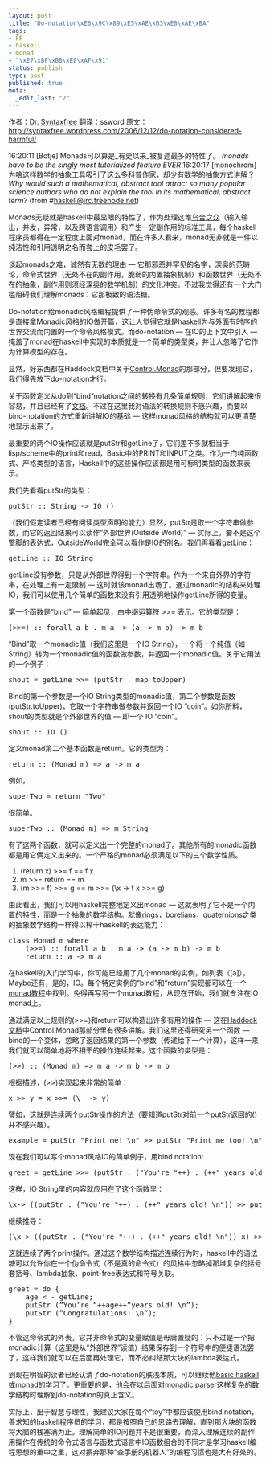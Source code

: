 ```yaml
--- 
layout: post
title: "Do-notation\xE6\x9C\x89\xE5\xAE\xB3\xE8\xAE\xBA"
tags: 
- FP
- haskell
- monad
- "\xE7\xBF\xBB\xE8\xAF\x91"
status: publish
type: post
published: true
meta: 
  _edit_last: "2"
---
```

作者：<a href="http://syntaxfree.wordpress.com/">Dr. Syntaxfree</a>
翻译：ssword
原文：<a href="http://syntaxfree.wordpress.com/2006/12/12/do-notation-considered-harmful/">http://syntaxfree.wordpress.com/2006/12/12/do-notation-considered-harmful/</a>

16:20:11 [Botje] Monads可以算是_有史以来_被复述最多的特性了。
<em>monads have to be the singly most tutorialized feature _EVER_</em>
16:20:17 [monochrom] 为啥这样数学的抽象工具吸引了这么多科普作家，却少有数学的抽象方式讲解？
<em>Why would such a mathematical, abstract tool attract so many popular science authors who do not explain the tool in its mathematical, abstract term?</em>
(from #haskell@irc.freenode.net)

Monads无疑就是haskell中最显眼的特性了，作为处理这堆<a href="http://research.microsoft.com/en-us/um/people/simonpj/Papers/marktoberdorf/">乌合之众</a>（输入输出，并发，异常，以及跨语言调用）和产生一定副作用的标准工具，每个haskell程序员都得在一定程度上面对monad，而在许多人看来，monad无非就是一件以纯洁性和引用透明之名而套上的皮毛罢了。

谈起monads之难，诚然有无数的理由 — 它那邪恶并罕见的名字，深奥的范畴论，命令式世界（无处不在的副作用，脆弱的内置抽象机制）和函数世界（无处不在的抽象，副作用则须经深奥的数学机制）的文化冲突。不过我觉得还有一个大门槛阻碍我们理解monads：它那极致的语法糖。

Do-notation给monadic风格编程提供了一种伪命令式的观感。许多有名的教程都是直接拿Monadic风格的IO做开篇，这让人觉得它就是haskell为与外面有时序的世界交流而内置的一个命令风格模式。而do-notation — 在IO的上下文中引入 — 掩盖了monad在haskell中实现的本质就是一个简单的类型类，并让人忽略了它作为计算模型的存在。

显然，好东西都在Haddock文档中关于<a href="http://cvs.haskell.org/Hugs/pages/libraries/base/Control-Monad.html">Control.Monad</a>的那部分，但要发现它，我们得先放下do-notation才行。

关于函数定义从do到“bind”notation之间的转换有几条简单规则，它们讲解起来很容易，并且已经有了<a href="http://web.mit.edu/ghc/www/users_guide/syntax-extns.html">文档</a>。不过在这里我对语法的转换规则不感兴趣，而要以bind-notation的方式重新讲解IO的基础 — 这样monad风格的结构就可以更清楚地显示出来了。

最重要的两个IO操作应该就是putStr和getLine了，它们差不多就相当于lisp/scheme中的print和read，Basic中的PRINT和INPUT之类。作为一门纯函数式、严格类型的语言，Haskell中的这些操作应该都是用可标明类型的函数来表示。

我们先看看putStr的类型：
<pre lang="haskell">
putStr :: String -> IO ()
</pre>
（我们假定读者已经有阅读类型声明的能力）显然，putStr是取一个字符串做参数，而它的返回结果可以读作“外部世界(Outside World)” — 实际上，要不是这个蹩脚的表达式，OutsideWorld完全可以看作是IO的别名。我们再看看getLine：
<pre lang="haskell">
getLine :: IO String
</pre>
getLine没有参数，只是从外部世界得到一个字符串。作为一个来自外界的字符串，在处理上有一定限制 — 这时就该monad出场了。通过monadic的结构来处理IO，我们可以使用几个简单的函数来没有引用透明地操作getLine所得的变量。

第一个函数是“bind” — 简单起见，由中缀运算符 >>= 表示。它的类型是：
<pre lang="haskell">
(>>=) :: forall a b . m a -> (a -> m b) -> m b
</pre>
“Bind”取一个monadic值（我们这里是一个IO String），一个将一个纯值（如String）转为一个monadic值的函数做参数，并返回一个monadic值。关于它用法的一个例子：
<pre lang="haskell">
shout = getLine >>= (putStr . map toUpper)
</pre>
Bind的第一个参数是一个IO String类型的monadic值，第二个参数是函数(putStr.toUpper)，它取一个字符串做参数并返回一个IO “coin”。如你所料，shout的类型就是个外部世界的值 — 即一个 IO “coin”。
<pre lang="haskell">
shout :: IO ()
</pre>
定义monad第二个基本函数是return。它的类型为：
<pre lang="haskell">
return :: (Monad m) => a -> m a
</pre>
例如，
<pre lang="haskell">
superTwo = return "Two"
</pre>
很简单。
<pre lang="haskell">
superTwo :: (Monad m) => m String
</pre>
有了这两个函数，就可以定义出一个完整的monad了。其他所有的monadic函数都是用它俩定义出来的。一个严格的monad必须满足以下的三个数学性质。
<ol>
<li>	(return x) >>= f == f x</li>
<li>	m >>= return == m</li>
<li>	(m >>= f) >>= g == m >>= (\x -> f x >>= g)</li>
</ol>
由此看出，我们可以用haskell完整地定义出monad — 这就表明了它不是一个内置的特性，而是一个抽象的数学结构。就像rings，borelians，quaternions之类的抽象数学结构一样得以榨干haskell的表达能力：
<pre lang="haskell">
class Monad m where
    (>>=) :: forall a b . m a -> (a -> m b) -> m b
    return :: a -> m a
</pre>
在haskell的入门学习中，你可能已经用了几个monad的实例，如列表（[a]），Maybe还有，是的，IO。每个特定实例的“bind”和“return”实现都可以在一个<a href="http://www.nomaware.com/monads/html/index.html">monad教程</a>中找到。免得再写另一个monad教程，从现在开始，我们就专注在IO monad上。

通过满足以上规则的(>>=)和return可以构造出许多有用的操作 — 这在<a href="http://cvs.haskell.org/Hugs/pages/libraries/base/Control-Monad.html">Haddock文档</a>中Control.Monad那部分里有很多讲解。我们这里还得研究另一个函数 — bind的一个变体，忽略了返回结果的第一个参数（传递给下一个计算），这样一来我们就可以简单地将不相干的操作连续起来。这个函数的类型是：
<pre lang="haskell">
(>>) :: (Monad m) => m a -> m b -> m b
</pre>
根据描述，(>>)实现起来非常的简单：
<pre lang="haskell">
x >> y = x >>= (\_ -> y)
</pre>
譬如，这就是连续两个putStr操作的方法（要知道putStr对前一个putStr返回的()并不感兴趣）。
<pre lang="haskell">
example = putStr "Print me! \n" >> putStr "Print me too! \n"
</pre>
现在我们可以写个monad风格IO的简单例子，用bind notation:
<pre lang="haskell">
greet = getLine >>= (putStr . ("You're "++) . (++" years old! \n")) >> putStr "Congratulations! \n"
</pre>
这样，IO String里的内容就应用在了这个函数里：
<pre lang="haskell">
\x-> ((putStr . ("You're "++) . (++" years old! \n")) >> putStr "Congratulations! \n") x.
</pre>
继续推导：
<pre lang="haskell">
(\x-> ((putStr . ("You're "++) . (++" years old! \n")) x) >>= (\_ -> putStr "Congratulations! \n")
</pre>
这就连续了两个print操作。通过这个数学结构描述连续行为时，haskell中的语法糖可以允许你在一个伪命令式（不是真的命令式）的风格中忽略掉那堆复杂的括号套括号、lambda抽象、point-free表达式和符号关联。
<pre lang="haskell">
greet = do {
    age < - getLine;
    putStr (”You’re “++age++”years old! \n”);
    putStr (”Congratulations! \n”);
}
</pre>
不管这命令式的外表，它并非命令式的变量赋值是毋庸置疑的：只不过是一个把monadic计算（这里是从“外部世界”读值）结果保存到一个符号中的便捷语法罢了，这样我们就可以在后面再处理它，而不必纠结那大块的lambda表达式。

到现在明智的读者已经认清了do-notation的肤浅本质，可以继续他<a href="http://www.cs.utah.edu/~hal/docs/daume02yaht.pdf">basic haskell</a>或<a href="http://www.nomaware.com/monads/html/index.html">monad</a>的学习了。更重要的是，他会在以后面对<a href="http://www.cs.uu.nl/~daan/parsec.html">monadic parser</a>这样复杂的数学结构时理解到do-notation的真正含义。

实际上，出于智慧与理性，我建议大家在每个“toy”中都应该使用bind notation，善求知的haskell程序员的学习，都是按照自己的思路去理解，直到那大块的函数将大脑的栈塞满为止。理解简单的IO问题并不是很重要，而深入理解连续的副作用操作在传统的命令式语言与函数式语言中IO函数组合的不同才是学习haskell编程思想的重中之重，这对摒弃那种“查手册的机器人”的编程习惯也是大有好处的。

</pre>

